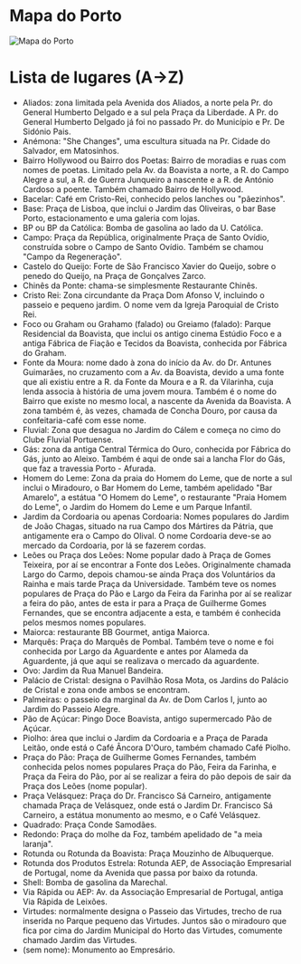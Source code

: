 # Mapa do Porto

![Mapa do Porto](2022-12-07-Porto.png)

# Lista de lugares (A→Z)

- Aliados: zona limitada pela Avenida dos Aliados, a norte pela Pr. do General Humberto Delgado e a sul pela Praça da Liberdade. A Pr. do General Humberto Delgado já foi no passado Pr. do Município e Pr. De Sidónio Pais.
- Anémona: "She Changes", uma escultura situada na Pr. Cidade do Salvador, em Matosinhos.
- Bairro Hollywood ou Bairro dos Poetas: Bairro de moradias e ruas com nomes de poetas. Limitado pela Av. da Boavista a norte, a R. do Campo Alegre a sul, a R. de Guerra Junqueiro a nascente e a R. de António Cardoso a poente. Também chamado Bairro de Hollywood.
- Bacelar: Café em Cristo-Rei, conhecido pelos lanches ou "pãezinhos". 
- Base: Praça de Lisboa, que inclui o Jardim das Oliveiras, o bar Base Porto, estacionamento e uma galeria com lojas.
- BP ou BP da Católica: Bomba de gasolina ao lado da U. Católica.
- Campo: Praça da República, originalmente Praça de Santo Ovídio, construída sobre o Campo de Santo Ovídio. Também se chamou "Campo da Regeneração". 
- Castelo do Queijo: Forte de São Francisco Xavier do Queijo, sobre o penedo do Queijo, na Praça de Gonçalves Zarco.
- Chinês da Ponte: chama-se simplesmente Restaurante Chinês.
- Cristo Rei: Zona circundante da Praça Dom Afonso V, incluindo o passeio e pequeno jardim. O nome vem da Igreja Paroquial de Cristo Rei.
- Foco ou Graham ou Grahamo (falado) ou Greiamo (falado): Parque Residencial da Boavista, que inclui os antigo cinema Estúdio Foco e a antiga Fábrica de Fiação e Tecidos da Boavista, conhecida por Fábrica do Graham.
- Fonte da Moura: nome dado à zona do início da Av. do Dr. Antunes Guimarães, no cruzamento com a Av. da Boavista, devido a uma fonte que ali existiu entre a R. da Fonte da Moura e a R. da Vilarinha, cuja lenda associa à história de uma jovem moura. Também é o nome do Bairro que existe no mesmo local, a nascente da Avenida da Boavista. A zona também é, às vezes, chamada de Concha Douro, por causa da confeitaria-café com esse nome.
- Fluvial: Zona que desagua no Jardim do Cálem e começa no cimo do Clube Fluvial Portuense. 
- Gás: zona da antiga Central Térmica do Ouro, conhecida por Fábrica do Gás, junto ao Aleixo. Também é aqui de onde sai a lancha Flor do Gás, que faz a travessia Porto - Afurada.
- Homem do Leme: Zona da praia do Homem do Leme, que de norte a sul inclui o Miradouro, o Bar Homem do Leme, também apelidado "Bar Amarelo", a estátua "O Homem do Leme", o restaurante "Praia Homem do Leme", o Jardim do Homem do Leme e um Parque Infantil.
- Jardim da Cordoaria ou apenas Cordoaria: Nomes populares do Jardim de João Chagas, situado na rua Campo dos Mártires da Pátria, que antigamente era o Campo do Olival. O nome Cordoaria deve-se ao mercado da Cordoaria, por lá se fazerem cordas.
- Leões ou Praça dos Leões: Nome popular dado à Praça de Gomes Teixeira, por aí se encontrar a Fonte dos Leões. Originalmente chamada Largo do Carmo, depois chamou-se ainda Praça dos Voluntários da Rainha e mais tarde Praça da Universidade. Também teve os nomes populares de Praça do Pão e Largo da Feira da Farinha por aí se realizar a feira do pão, antes de esta ir para a Praça de Guilherme Gomes Fernandes, que se encontra adjacente a esta, e também é conhecida pelos mesmos nomes populares.
- Maiorca: restaurante BB Gourmet, antiga Maiorca.
- Marquês: Praça do Marquês de Pombal. Também teve o nome e foi conhecida por Largo da Aguardente e antes por Alameda da Aguardente, já que aqui se realizava o mercado da aguardente.
- Ovo: Jardim da Rua Manuel Bandeira.
- Palácio de Cristal: designa o Pavilhão Rosa Mota, os Jardins do Palácio de Cristal e zona onde ambos se encontram.
- Palmeiras: o passeio da marginal da Av. de Dom Carlos I, junto ao Jardim do Passeio Alegre.
- Pão de Açúcar: Pingo Doce Boavista, antigo supermercado Pão de Açúcar.
- Piolho: área que inclui o Jardim da Cordoaria e a Praça de Parada Leitão, onde está o Café Âncora D'Ouro, também chamado Café Piolho.
- Praça do Pão: Praça de Guilherme Gomes Fernandes, também conhecida pelos nomes populares Praça do Pão, Feira da Farinha, e Praça da Feira do Pão, por aí se realizar a feira do pão depois de sair da Praça dos Leões (nome popular).
- Praça Velásquez: Praça do Dr. Francisco Sá Carneiro, antigamente chamada Praça de Velásquez, onde está o Jardim Dr. Francisco Sá Carneiro, a estátua monumento ao mesmo, e o Café Velásquez.
- Quadrado: Praça Conde Samodães.
- Redondo: Praça do molhe da Foz, também apelidado de "a meia laranja".
- Rotunda ou Rotunda da Boavista: Praça Mouzinho de Albuquerque.
- Rotunda dos Produtos Estrela: Rotunda AEP, de Associação Empresarial de Portugal, nome da Avenida que passa por baixo da rotunda.
- Shell: Bomba de gasolina da Marechal.
- Via Rápida ou AEP: Av. da Associação Empresarial de Portugal, antiga Via Rápida de Leixões.
- Virtudes: normalmente designa o Passeio das Virtudes, trecho de rua inserida no Parque pequeno das Virtudes. Juntos são o miradouro que fica por cima do Jardim Municipal do Horto das Virtudes, comumente chamado Jardim das Virtudes.
- (sem nome): Monumento ao Empresário.
